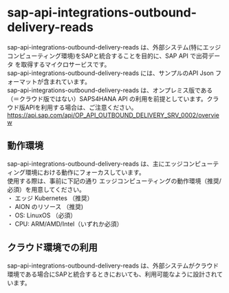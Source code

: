 # sap-api-integrations-outbound-delivery-reads 
sap-api-integrations-outbound-delivery-reads は、外部システム(特にエッジコンピューティング環境)をSAPと統合することを目的に、SAP API で出荷データ を取得するマイクロサービスです。    
sap-api-integrations-outbound-delivery-reads には、サンプルのAPI Json フォーマットが含まれています。   
sap-api-integrations-outbound-delivery-reads は、オンプレミス版である（＝クラウド版ではない）SAPS4HANA API の利用を前提としています。クラウド版APIを利用する場合は、ご注意ください。   
https://api.sap.com/api/OP_API_OUTBOUND_DELIVERY_SRV_0002/overview  

## 動作環境  

sap-api-integrations-outbound-delivery-reads は、主にエッジコンピューティング環境における動作にフォーカスしています。  
使用する際は、事前に下記の通り エッジコンピューティングの動作環境（推奨/必須）を用意してください。  
・ エッジ Kubernetes （推奨）    
・ AION のリソース （推奨)    
・ OS: LinuxOS （必須）    
・ CPU: ARM/AMD/Intel（いずれか必須）    

## クラウド環境での利用

sap-api-integrations-outbound-delivery-reads は、外部システムがクラウド環境である場合にSAPと統合するときにおいても、利用可能なように設計されています。  